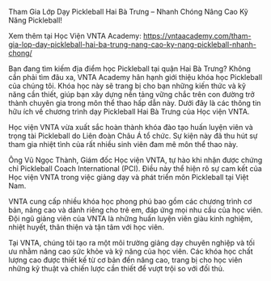Tham Gia Lớp Dạy Pickleball Hai Bà Trưng – Nhanh Chóng Nâng Cao Kỹ Năng Pickleball!

Xem thêm tại Học Viện VNTA Academy:  https://vntaacademy.com/tham-gia-lop-day-pickleball-hai-ba-trung-nang-cao-ky-nang-pickleball-nhanh-chong/

Bạn đang tìm kiếm địa điểm học Pickleball tại quận Hai Bà Trưng? Không cần phải tìm đâu xa, VNTA Academy hân hạnh giới thiệu khóa học Pickleball của chúng tôi. Khóa học này sẽ trang bị cho bạn những kiến thức và kỹ năng cần thiết, giúp bạn xây dựng nền tảng vững chắc trên con đường trở thành chuyên gia trong môn thể thao hấp dẫn này. Dưới đây là các thông tin hữu ích về chương trình dạy Pickleball Hai Bà Trưng của Học viện VNTA.

Học viện VNTA vừa xuất sắc hoàn thành khóa đào tạo huấn luyện viên và trọng tài Pickleball do Liên đoàn Châu Á tổ chức. Sự kiện này đã thu hút sự tham gia nhiệt tình của rất nhiều sinh viên đam mê môn thể thao này.

Ông Vũ Ngọc Thành, Giám đốc Học viện VNTA, tự hào khi nhận được chứng chỉ Pickleball Coach International (PCI). Điều này thể hiện rõ sự cam kết của Học viện VNTA trong việc giảng dạy và phát triển môn Pickleball tại Việt Nam.

VNTA cung cấp nhiều khóa học phong phú bao gồm các chương trình cơ bản, nâng cao và dành riêng cho trẻ em, đáp ứng mọi nhu cầu của học viên. Đội ngũ giảng viên của VNTA là những huấn luyện viên giàu kinh nghiệm, nhiệt huyết, thân thiện và tận tâm với học viên.

Tại VNTA, chúng tôi tạo ra một môi trường giảng dạy chuyên nghiệp và tối ưu nhằm nâng cao sức khỏe và kỹ năng của học viên. Các khóa học chất lượng cao được thiết kế từ cơ bản đến nâng cao, trang bị cho học viên những kỹ thuật và chiến lược cần thiết để vượt trội so với đối thủ.

